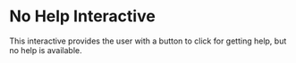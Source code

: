 # No Help Interactive

This interactive provides the user with a button to click for getting help, but no help is available.
